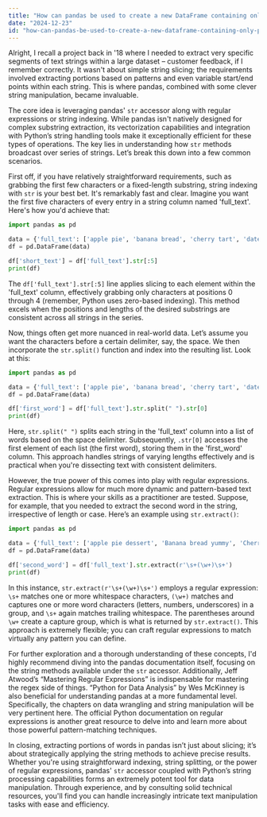 ```yaml
---
title: "How can pandas be used to create a new DataFrame containing only portions of words?"
date: "2024-12-23"
id: "how-can-pandas-be-used-to-create-a-new-dataframe-containing-only-portions-of-words"
---
```


Alright,  I recall a project back in '18 where I needed to extract very specific segments of text strings within a large dataset – customer feedback, if I remember correctly. It wasn't about simple string slicing; the requirements involved extracting portions based on patterns and even variable start/end points within each string. This is where pandas, combined with some clever string manipulation, became invaluable.

The core idea is leveraging pandas' `str` accessor along with regular expressions or string indexing. While pandas isn't natively designed for complex substring extraction, its vectorization capabilities and integration with Python’s string handling tools make it exceptionally efficient for these types of operations. The key lies in understanding how `str` methods broadcast over series of strings. Let’s break this down into a few common scenarios.

First off, if you have relatively straightforward requirements, such as grabbing the first few characters or a fixed-length substring, string indexing with `str` is your best bet. It's remarkably fast and clear. Imagine you want the first five characters of every entry in a string column named 'full_text'. Here's how you'd achieve that:

```python
import pandas as pd

data = {'full_text': ['apple pie', 'banana bread', 'cherry tart', 'date cake']}
df = pd.DataFrame(data)

df['short_text'] = df['full_text'].str[:5]
print(df)
```

The `df['full_text'].str[:5]` line applies slicing to each element within the 'full_text' column, effectively grabbing only characters at positions 0 through 4 (remember, Python uses zero-based indexing). This method excels when the positions and lengths of the desired substrings are consistent across all strings in the series.

Now, things often get more nuanced in real-world data. Let’s assume you want the characters before a certain delimiter, say, the space. We then incorporate the `str.split()` function and index into the resulting list. Look at this:

```python
import pandas as pd

data = {'full_text': ['apple pie', 'banana bread', 'cherry tart', 'date cake']}
df = pd.DataFrame(data)

df['first_word'] = df['full_text'].str.split(" ").str[0]
print(df)
```

Here, `str.split(" ")` splits each string in the 'full_text' column into a list of words based on the space delimiter. Subsequently, `.str[0]` accesses the first element of each list (the first word), storing them in the 'first_word' column. This approach handles strings of varying lengths effectively and is practical when you're dissecting text with consistent delimiters.

However, the true power of this comes into play with regular expressions. Regular expressions allow for much more dynamic and pattern-based text extraction. This is where your skills as a practitioner are tested. Suppose, for example, that you needed to extract the second word in the string, irrespective of length or case. Here’s an example using `str.extract()`:

```python
import pandas as pd

data = {'full_text': ['apple pie dessert', 'Banana bread yummy', 'Cherry tart is great', 'date cake is nice']}
df = pd.DataFrame(data)

df['second_word'] = df['full_text'].str.extract(r'\s+(\w+)\s+')
print(df)
```

In this instance, `str.extract(r'\s+(\w+)\s+')` employs a regular expression: `\s+` matches one or more whitespace characters, `(\w+)` matches and captures one or more word characters (letters, numbers, underscores) in a group, and `\s+` again matches trailing whitespace. The parentheses around `\w+` create a capture group, which is what is returned by `str.extract()`. This approach is extremely flexible; you can craft regular expressions to match virtually any pattern you can define.

For further exploration and a thorough understanding of these concepts, I'd highly recommend diving into the pandas documentation itself, focusing on the string methods available under the `str` accessor. Additionally, Jeff Atwood’s “Mastering Regular Expressions” is indispensable for mastering the regex side of things. “Python for Data Analysis” by Wes McKinney is also beneficial for understanding pandas at a more fundamental level. Specifically, the chapters on data wrangling and string manipulation will be very pertinent here. The official Python documentation on regular expressions is another great resource to delve into and learn more about those powerful pattern-matching techniques.

In closing, extracting portions of words in pandas isn’t just about slicing; it’s about strategically applying the string methods to achieve precise results. Whether you're using straightforward indexing, string splitting, or the power of regular expressions, pandas' `str` accessor coupled with Python’s string processing capabilities forms an extremely potent tool for data manipulation. Through experience, and by consulting solid technical resources, you'll find you can handle increasingly intricate text manipulation tasks with ease and efficiency.
